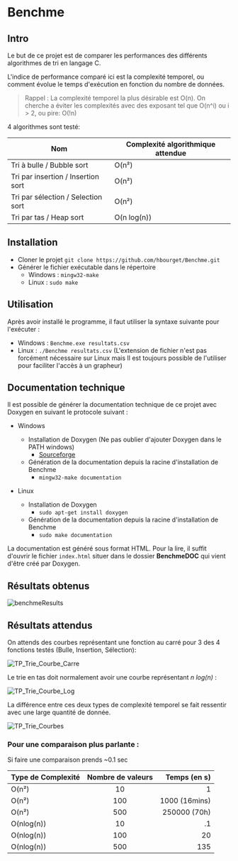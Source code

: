 
# Benchme

## Intro
Le but de ce projet est de comparer les performances des différents algorithmes de tri en langage C.

L'indice de performance comparé ici est la complexité temporel, ou comment évolue le temps d'exécution en fonction du nombre de données.

>Rappel : La complexité temporel la plus désirable est O(n). On cherche a éviter les complexités avec des exposant tel que O(n^i) ou i > 2, ou pire: O(!n) 

4 algorithmes sont testé:

|Nom|Complexité algorithmique attendue|
|---|------------------------|
|Tri à bulle / Bubble sort| O(n²)
|Tri par insertion / Insertion sort|O(n²)
|Tri par sélection / Selection sort|O(n²)
|Tri par tas / Heap sort|O(n log(n))

## Installation
  * Cloner le projet ``git clone https://github.com/hbourget/Benchme.git``
  * Générer le fichier exécutable dans le répertoire
    * Windows : ``mingw32-make``
    * Linux : ``sudo make`` 

## Utilisation
Après avoir installé le programme, il faut utiliser la syntaxe suivante pour l'exécuter :

* Windows : ``Benchme.exe resultats.csv``
* Linux : ``./Benchme resultats.csv`` (L'extension de fichier n'est pas forcément nécessaire sur Linux mais Il est toujours possible de l'utiliser pour faciliter l'accès à un grapheur)

## Documentation technique
Il est possible de générer la documentation technique de ce projet avec Doxygen en suivant le protocole suivant :

* Windows
  * Installation de Doxygen (Ne pas oublier d'ajouter Doxygen dans le PATH windows)
    * [Sourceforge](https://sourceforge.net/projects/doxygen/files/rel-1.9.2/)
  * Génération de la documentation depuis la racine d'installation de Benchme
    * `mingw32-make documentation`


* Linux
  * Installation de Doxygen 
    * ``sudo apt-get install doxygen``
  * Génération de la documentation depuis la racine d'installation de Benchme
    * ``sudo make documentation``

La documentation est généré sous format HTML. Pour la lire, il suffit d'ouvrir le fichier ``index.html`` situer dans le dossier **BenchmeDOC** qui vient d'être créé par Doxygen.


## Résultats obtenus

![benchmeResults](https://user-images.githubusercontent.com/57684366/136668584-1bc00276-8aff-4eda-b8df-7f520eac41c6.png)

## Résultats attendus

On attends des courbes représentant une fonction au carré pour 3 des 4 fonctions testés (Bulle, Insertion, Sélection):

![TP_Trie_Courbe_Carre](https://user-images.githubusercontent.com/57684366/136666747-86e36a3c-3324-47e9-aa66-b24bb229a10b.png)

Le trie en tas doit normalement avoir une courbe représentant *n log(n)* :

![TP_Trie_Courbe_Log](https://user-images.githubusercontent.com/57684366/136666755-5bc404e6-1bb5-4416-8351-6e671f7b5a43.png)

La différence entre ces deux types de complexité temporel se fait ressentir avec une large quantité de donnée.

![TP_Trie_Courbes](https://user-images.githubusercontent.com/57684366/136666758-ff9b329a-b316-4e2d-9db7-85698781ff68.png)

### Pour une comparaison plus parlante :
Si faire une comparaison prends ~0.1 sec

|Type de Complexité|Nombre de valeurs|Temps (en s)|
|------------------|:-----------------:|-----:|
|O(n²)             | 10                |1     |
|O(n²)             | 100        |1000 (16mins)|
|O(n²)             | 500         |250000 (70h)|
|O(nlog(n))        | 10                |.1    |
|O(nlog(n))        | 100               |20    |
|O(nlog(n))        | 500               |135   |
